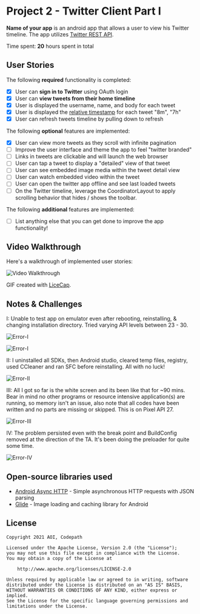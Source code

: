 # Project 2 - Twitter Client Part I

**Name of your app** is an android app that allows a user to view his Twitter timeline. The app utilizes [Twitter REST API](https://dev.twitter.com/rest/public).

Time spent: **20** hours spent in total

## User Stories

The following **required** functionality is completed:

- [X] User can **sign in to Twitter** using OAuth login
- [X]	User can **view tweets from their home timeline**
  - [X] User is displayed the username, name, and body for each tweet
  - [X] User is displayed the [relative timestamp](https://gist.github.com/nesquena/f786232f5ef72f6e10a7) for each tweet "8m", "7h"
- [X] User can refresh tweets timeline by pulling down to refresh

The following **optional** features are implemented:

- [X] User can view more tweets as they scroll with infinite pagination
- [ ] Improve the user interface and theme the app to feel "twitter branded"
- [ ] Links in tweets are clickable and will launch the web browser
- [ ] User can tap a tweet to display a "detailed" view of that tweet
- [ ] User can see embedded image media within the tweet detail view
- [ ] User can watch embedded video within the tweet
- [ ] User can open the twitter app offline and see last loaded tweets
- [ ] On the Twitter timeline, leverage the CoordinatorLayout to apply scrolling behavior that hides / shows the toolbar.

The following **additional** features are implemented:

- [ ] List anything else that you can get done to improve the app functionality!

## Video Walkthrough

Here's a walkthrough of implemented user stories:

<img src='http://i.imgur.com/link/to/your/gif/file.gif' title='Video Walkthrough' width='' alt='Video Walkthrough' />

GIF created with [LiceCap](http://www.cockos.com/licecap/).

## Notes & Challenges

I: Unable to test app on emulator even after rebooting, reinstalling, & changing installation directory. Tried varying API levels between 23 - 30.

<img src='TwitterError.gif' title='Error-1' width='' alt='Error-I' /> <br/>

<img src='TwitterError1.gif' title='Error-1' width='' alt='Error-I' /> 

II:  I uninstalled all SDKs, then Android studio, cleared temp files, registry, used CCleaner and ran SFC before reinstalling. All with no luck!

<img src='TwitterError2.gif' title='Error-2' width='' alt='Error-II' /> <br/>

III: All I got so far is the white screen and its been like that for ~90 mins. Bear in mind no other programs or resource intensive application(s) are running, so memory isn't an issue, also note that all codes have been written and no parts are missing or skipped. This is on Pixel API 27.

<img src='TwitterError3.gif' title='Error-3' width='' alt='Error-III' /> <br/>

IV: The problem persisted even with the break point and BuildConfig removed at the direction of the TA. It's been doing the preloader for quite some time.

<img src='TwitterError4gif' title='Error-4' width='' alt='Error-IV' /> 

## Open-source libraries used

- [Android Async HTTP](https://github.com/codepath/CPAsyncHttpClient) - Simple asynchronous HTTP requests with JSON parsing
- [Glide](https://github.com/bumptech/glide) - Image loading and caching library for Android

## License

    Copyright 2021 AOI, Codepath

    Licensed under the Apache License, Version 2.0 (the "License");
    you may not use this file except in compliance with the License.
    You may obtain a copy of the License at

        http://www.apache.org/licenses/LICENSE-2.0

    Unless required by applicable law or agreed to in writing, software
    distributed under the License is distributed on an "AS IS" BASIS,
    WITHOUT WARRANTIES OR CONDITIONS OF ANY KIND, either express or implied.
    See the License for the specific language governing permissions and
    limitations under the License.
